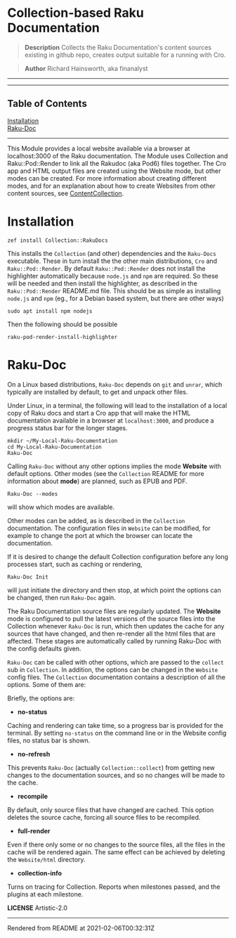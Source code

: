 # Collection-based Raku Documentation
> **Description** Collects the Raku Documentation's content sources existing in github repo, creates output suitable for a running with Cro.

> **Author** Richard Hainsworth, aka finanalyst


----
----
## Table of Contents
[Installation](#installation)  
[Raku-Doc](#raku-doc)  

----
This Module provides a local website available via a browser at localhost:3000 of the Raku documentation. The Module uses Collection and Raku::Pod::Render to link all the Rakudoc (aka Pod6) files together. The Cro app and HTML output files are created using the Website mode, but other modes can be created. For more information about creating different modes, and for an explanation about how to create Websites from other content sources, see [ContentCollection](ContentCollection.md).

# Installation
```
zef install Collection::RakuDocs
```
This installs the `Collection` (and other) dependencies and the `Raku-Docs` executable. These in turn install the the other main distributions, `Cro` and `Raku::Pod::Render`. By default `Raku::Pod::Render` does not install the highlighter automatically because `node.js` and `npm` are required. So these will be needed and then install the highlighter, as described in the `Raku::Pod::Render` README.md file. This should be as simple as installing `node.js` and `npm` (eg., for a Debian based system, but there are other ways)

```
sudo apt install npm nodejs
```
Then the following should be possible

```
raku-pod-render-install-highlighter
```
# Raku-Doc
On a Linux based distributions, `Raku-Doc` depends on `git` and `unrar`, which typically are installed by default, to get and unpack other files.

Under Linux, in a terminal, the following will lead to the installation of a local copy of Raku docs and start a Cro app that will make the HTML documentation available in a browser at `localhost:3000`, and produce a progress status bar for the longer stages.

```
mkdir ~/My-Local-Raku-Documentation
cd My-Local-Raku-Documentation
Raku-Doc
```
Calling `Raku-Doc` without any other options implies the mode **Website** with default options. Other modes (see the `Collection` README for more information about **mode**) are planned, such as EPUB and PDF.

```
Raku-Doc --modes
```
will show which modes are available.

Other modes can be added, as is described in the `Collection` documentation. The configuration files in `Website` can be modified, for example to change the port at which the browser can locate the documentation.

If it is desired to change the default Collection configuration before any long processes start, such as caching or rendering,

```
Raku-Doc Init
```
will just initiate the directory and then stop, at which point the options can be changed, then run `Raku-Doc` again.

The Raku Documentation source files are regularly updated. The **Website** mode is configured to pull the latest versions of the source files into the Collection whenever `Raku-Doc` is run, which then updates the cache for any sources that have changed, and then re-render all the html files that are affected. These stages are automatically called by running Raku-Doc with the config defaults given.

`Raku-Doc` can be called with other options, which are passed to the `collect` sub in `Collection`. In addition, the options can be changed in the `Website` config files. The `Collection` documentation contains a description of all the options. Some of them are:

Briefly, the options are:

*  **no-status**

Caching and rendering can take time, so a progress bar is provided for the terminal. By setting `no-status` on the command line or in the Website config files, no status bar is shown.

*  **no-refresh**

This prevents `Raku-Doc` (actually `Collection::collect`) from getting new changes to the documentation sources, and so no changes will be made to the cache.

*  **recompile**

By default, only source files that have changed are cached. This option deletes the source cache, forcing all source files to be recompiled.

*  **full-render**

Even if there only some or no changes to the source files, all the files in the cache will be rendered again. The same effect can be achieved by deleting the `Website/html` directory.

*  **collection-info**

Turns on tracing for Collection. Reports when milestones passed, and the plugins at each milestone.

**LICENSE** Artistic-2.0







----
Rendered from README at 2021-02-06T00:32:31Z